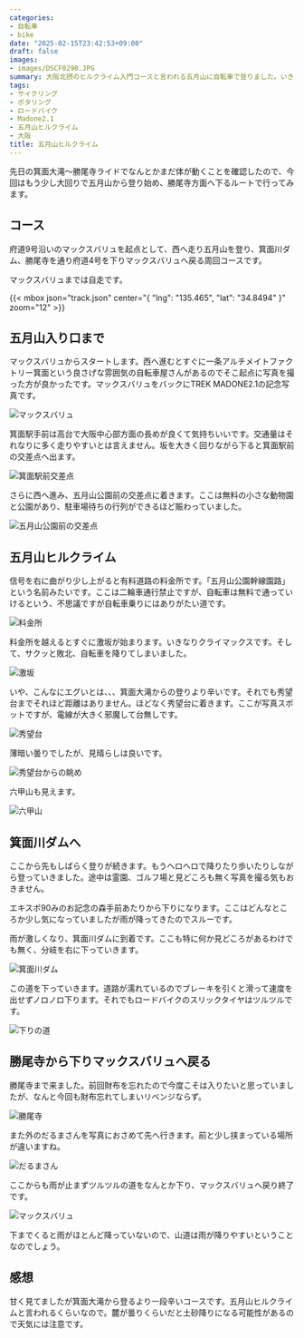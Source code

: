 ```yaml
---
categories:
- 自転車
- bike
date: "2025-02-15T23:42:53+09:00"
draft: false
images: 
- images/DSCF0290.JPG
summary: 大阪北摂のヒルクライム入門コースと言われる五月山に自転車で登りました。いきなりつらい坂道は即敗退しましたが、箕面川ダム、勝尾寺を経て一周しました。
tags:
- サイクリング
- ポタリング
- ロードバイク
- Madone2.1
- 五月山ヒルクライム
- 大阪
title: 五月山ヒルクライム
---
```


先日の箕面大滝〜勝尾寺ライドでなんとかまだ体が動くことを確認したので、今回はもう少し大回りで五月山から登り始め、勝尾寺方面へ下るルートで行ってみます。

## コース

府道9号沿いのマックスバリュを起点として、西へ走り五月山を登り、箕面川ダム、勝尾寺を通り府道4号を下りマックスバリュへ戻る周回コースです。

マックスバリュまでは自走です。

{{< mbox json="track.json" center="{ \"lng\": \"135.465\", \"lat\": \"34.8494\" }" zoom="12" >}}

## 五月山入り口まで

マックスバリュからスタートします。西へ進むとすぐに一条アルチメイトファクトリー箕面という良さげな雰囲気の自転車屋さんがあるのでそこ起点に写真を撮った方が良かったです。マックスバリュをバックにTREK
MADONE2.1の記念写真です。

![マックスバリュ](./images/DSCF0279.JPG)

箕面駅手前は高台で大阪中心部方面の長めが良くて気持ちいいです。交通量はそれなりに多く走りやすいとは言えません。坂を大きく回りながら下ると箕面駅前の交差点へ出ます。

![箕面駅前交差点](./images/DSCF0283.JPG)

さらに西へ進み、五月山公園前の交差点に着きます。ここは無料の小さな動物園と公園があり、駐車場待ちの行列ができるほど賑わっていました。

![五月山公園前の交差点](./images/IMG_20200926_151007.jpg)

## 五月山ヒルクライム

信号を右に曲がり少し上がると有料道路の料金所です。「五月山公園幹線園路」という名前みたいです。ここは二輪車通行禁止ですが、自転車は無料で通っていけるという、不思議ですが自転車乗りにはありがたい道です。

![料金所](./images/DSCF0284.JPG)

料金所を越えるとすぐに激坂が始まります。いきなりクライマックスです。そして、サクッと敗北、自転車を降りてしまいました。

![激坂](./images/DSCF0285.JPG)

いや、こんなにエグいとは、、、箕面大滝からの登りより辛いです。それでも秀望台までそれほど距離はありません。ほどなく秀望台に着きます。ここが写真スポットですが、電線が大きく邪魔して台無しです。

![秀望台](./images/DSCF0288.JPG)

薄暗い曇りでしたが、見晴らしは良いです。

![秀望台からの眺め](./images/DSCF0291.JPG)

六甲山も見えます。

![六甲山](./images/DSCF0290.JPG)

## 箕面川ダムへ

ここから先もしばらく登りが続きます。もうヘロヘロで降りたり歩いたりしながら登っていきました。途中は霊園、ゴルフ場と見どころも無く写真を撮る気もおきません。

エキスポ90みのお記念の森手前あたりから下りになります。ここはどんなところか少し気になっていましたが雨が降ってきたのでスルーです。

雨が激しくなり、箕面川ダムに到着です。ここも特に何か見どころがあるわけでも無く、分岐を右に下っていきます。

![箕面川ダム](./images/DSCF0296.JPG)

この道を下っていきます。道路が濡れているのでブレーキを引くと滑って速度を出せずノロノロ下ります。それでもロードバイクのスリックタイヤはツルツルです。

![下りの道](./images/DSCF0294.JPG)

## 勝尾寺から下りマックスバリュへ戻る

勝尾寺まで来ました。前回財布を忘れたので今度こそは入りたいと思っていましたが、なんと今回も財布忘れてしまいリベンジならず。

![勝尾寺](./images/DSCF0297.JPG)

また外のだるまさんを写真におさめて先へ行きます。前と少し挟まっている場所が違いますね。

![だるまさん](./images/DSCF0299.JPG)

ここからも雨が止まずツルツルの道をなんとか下り、マックスバリュへ戻り終了です。

![マックスバリュ](./images/DSCF0302.JPG)

下までくると雨がほとんど降っていないので、山道は雨が降りやすいということなのでしょう。

## 感想

甘く見てましたが箕面大滝から登るより一段辛いコースです。五月山ヒルクライムと言われるくらいなので。麓が曇りくらいだと土砂降りになる可能性があるので天気には注意です。
